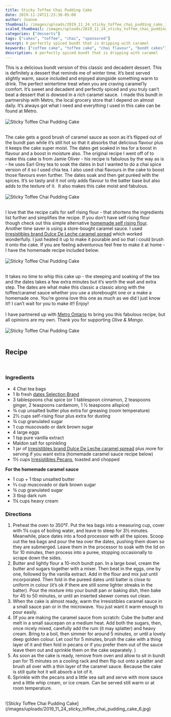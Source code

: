 ```yaml
---
title: Sticky Toffee Chai Pudding Cake
date: 2019-11-24T21:23:30-05:00
author: Joanne
thumbnail: /images/uploads/2019_11_24_sticky_toffee_chai_pudding_cake_1.jpg
scaled_thumbnail: /images/uploads/2019_11_24_sticky_toffee_chai_pudding_cake_0.jpg
categories: ["desserts"]
tags: ["cakes", "toffee", "chai", "sponsored"]
excerpt: A perfectly spiced bundt that is dripping with caramel
keywords: ["coffee cake", "toffee cake", "chai flavour", "bundt cakes"]
description: A perfectly spiced bundt that is dripping with caramel
---
```


This is a delicious bundt version of this classic and decadent dessert. This is definitely a dessert that reminds me of winter time. It’s best served slightly warm, sauce included and enjoyed alongside something warm to drink. The perfect wintertime treat when you are craving caramel’ly comfort. It’s sweet and decadent and perfectly spiced and you truly can’t beat a dessert that is dowsed in a rich caramel sauce.  I made this bundt in partnership with Metro, the local grocery store that I depend on almost daily. It’s always got what I need and everything I used in this cake can be found at Metro. 
</br>
</br>
![Sticky Toffee Chai Pudding Cake](/images/uploads/2019_11_24_sticky_toffee_chai_pudding_cake_2.jpg)
</br>
</br>

The cake gets a good brush of caramel sauce as soon as it’s flipped out of the bundt pan while it’s still hot so that it absorbs that delicious flavour plus it keeps the cake super moist. The dates get soaked in tea for a boost in flavour and a boost in moisture also. The original recipe I went off of to make this cake is from Jamie Oliver - his recipe is fabulous by the way as is - he uses Earl Grey tea to soak the dates in but I wanted to do a chai spice version of it so I used chia tea. I also used chai flavours in the cake to boost those flavours even further. The dates soak and then get puréed with the spices. It’s so tasty and it not only adds flavour to the batter base but also adds to the texture of it.  It also makes this cake moist and fabulous. 
</br>
</br>
![Sticky Toffee Chai Pudding Cake](/images/uploads/2019_11_24_sticky_toffee_chai_pudding_cake_3.jpg)
</br>
</br>

I love that the recipe calls for self rising flour - that shortens the ingredients list further and simplifies the recipe. If you don’t have self rising flour though check out this simple alternative [homemade self rising flour](https://www.oliveandmango.com/maple-pecan-cinnamon-rolls/). Another time saver is using a store-bought caramel sauce. I used <span class="highlight"><a rel="nofollow" href="https://www.metro.ca/en/online-grocery/aisles/pantry/cereals-spreads-syrups/chocolate-sweet-spreads/dulce-de-leche-caramel-spread/p/059749903684">Irresistibles brand Dulce De Leche caramel spread</a></span> which worked wonderfully. I just heated it up to make it pourable and so that i could brush it onto the cake. If you are feeling adventurous feel free to make it at home - I have the homemade recipe included below.  
</br>
</br>
![Sticky Toffee Chai Pudding Cake](/images/uploads/2019_11_24_sticky_toffee_chai_pudding_cake_4.jpg)
</br>
</br>

It takes no time to whip this cake up - the steeping and soaking of the tea and the dates takes a few extra minutes but it’s worth the wait and extra step. The dates are what make this classic a classic along with the toffee/caramel sauce whether you use a storebought one or a make a homemade one. You’re gonna love this one as much as we did I just know it!! I can’t wait for you to make it!! Enjoy!
</br>
</br>
I have partnered up with <span class="highlight"><a rel="nofollow" href="https://www.metro.ca/en">Metro Ontario</a></span> to bring you this fabulous recipe, but all opinions are my own. Thank you for supporting _Olive & Mango_.
</br>
</br>
![Sticky Toffee Chai Pudding Cake](/images/uploads/2019_11_24_sticky_toffee_chai_pudding_cake_5.jpg)
</br>
</br>

## Recipe
</br>

### Ingredients

* <span itemprop="ingredients">4 Chai tea bags </span>
* <span itemprop="ingredients">1 lb fresh <span class="highlight"><a rel="nofollow" href="https://www.metro.ca/en/online-grocery/aisles/pantry/baking-ingredients/fruit-seeds-nuts/dried-pitted-dates/p/059749885171">dates Selection Brand </a></span></span>
* <span itemprop="ingredients">3 tablespoons chai spice (or 1 tablespoon cinnamon, 2 teaspoons ginger, 2 teaspoons cardamom, 1 &frac12; teaspoons allspice)</span>
* <span itemprop="ingredients">&frac34; cup unsalted butter plus extra for greasing (room temperature)</span>
* <span itemprop="ingredients">2&frac12; cups self-rising flour plus extra for dusting</span>
* <span itemprop="ingredients">&frac34; cup granulated sugar</span>
* <span itemprop="ingredients">1 cup muscovado or dark brown sugar </span>
* <span itemprop="ingredients">4 large eggs </span>
* <span itemprop="ingredients">1 tsp pure vanilla extract </span>
* <span itemprop="ingredients">Maldon salt for sprinkling </span>
* <span itemprop="ingredients">1 jar of <span class="highlight"><a rel="nofollow" href="https://www.metro.ca/en/online-grocery/aisles/pantry/cereals-spreads-syrups/chocolate-sweet-spreads/dulce-de-leche-caramel-spread/p/059749903684">Irresistibles brand Dulce De Leche caramel spread</a></span> plus more for serving if you want extra (homemade caramel sauce recipe below) </span>
* <span itemprop="ingredients">1&frac12; cups <span class="highlight"><a rel="nofollow" href="https://www.metro.ca/en/online-grocery/aisles/snacks/nuts-seeds-fruit/nuts-seeds/natural-pecan-halves/p/059749963206">Irresistibles Pecans</a></span>, toasted and chopped</span>

__For the homemade caramel sauce__

* <span itemprop="ingredients">1 cup + 1 tbsp unsalted butter</span>
* <span itemprop="ingredients">&frac23; cup muscovado or dark brown sugar </span>
* <span itemprop="ingredients">&frac34; cup granulated sugar </span>
* <span itemprop="ingredients">3 tbsp dark rum</span>
* <span itemprop="ingredients">1&frac14; cups heavy cream </span>

### Directions

1. Preheat the oven to 350°F. Put the tea bags into a measuring cup, cover with 1&frac14; cups of boiling water, and leave to steep for 3&frac12; minutes. Meanwhile, place dates into a food processor with all the spices. Scoop out the tea bags and pour the tea over the dates, pushing them down so they are submerged. Leave them in the processor to soak with the lid on for 10 minutes, then process into a puree, stopping occasionally to scrape down the sides. 
1. Butter and lightly flour a 10-inch bundt pan. In a large bowl, cream the butter and sugars together with a mixer. Then beat in the eggs, one by one, followed by the vanilla extract. Add in the flour and mix just until incorporated. Then fold in the pureed dates until batter is close to uniform in colour (it’s ok if there are still some lighter streaks in the batter). Pour the mixture into your bundt pan or baking dish, then bake for 45 to 50 minutes, or until an inserted skewer comes out clean.
1. When the cake is almost ready, warm the Irresistibles caramel sauce in a small sauce pan or in the microwave. You just want it warm enough to pour easily. 
1. (If you are making the caramel sauce from scratch: Cube the butter and melt in a small saucepan on a medium heat. Add both the sugars, then, once nicely mixed, carefully add the rum (it may splatter) and heavy cream. Bring to a boil, then simmer for around 5 minutes, or until a lovely deep golden colour. Let cool for 5 minutes, brush the cake with a thing layer of it and then fold in pecans or if you prefer them out of the sauce leave them out and sprinkle them on the cake separately. )
1. As soon as the cake is ready, remove from oven and allow to sit in bundt pan for 15 minutes on a cooling rack and then flip out onto a platter and brush all over with a thin layer of the caramel sauce.  Because the cake is still quite hot it will absorb a lot of it. 
1. Sprinkle with the pecans and a little sea salt and serve with more sauce and a little whip cream, or ice cream. Can be served still warm or at room temperature. 

</br>
![Sticky Toffee Chai Pudding Cake](/images/uploads/2019_11_24_sticky_toffee_chai_pudding_cake_6.jpg)